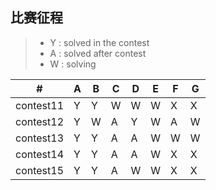 ## 比赛征程
> * Y : solved in the contest
> * A : solved after contest
> * W : solving


  \# |  A  |  B  |  C  |  D  |  E  |  F  |  G  
---|---|---|---|---|---|---|---
| contest11 | Y | Y | W | W | W | X | X 
| contest12 | Y | W | A | Y | W | A | W 
| contest13 | Y | Y | A | A | W | W | W 
| contest14 | Y | Y | A | A | W | X | X 
| contest15 | Y | Y | A | W | W | X | X 



